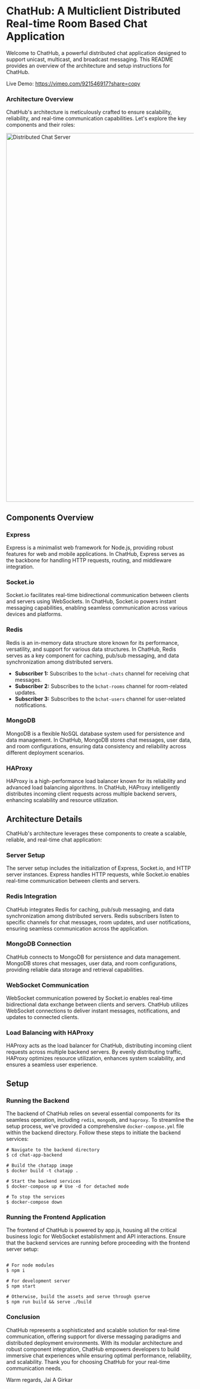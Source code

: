 # ChatHub: A Multiclient Distributed Real-time Room Based Chat Application

Welcome to ChatHub, a powerful distributed chat application designed to support unicast, multicast, and broadcast messaging. This README provides an overview of the architecture and setup instructions for ChatHub.

Live Demo: https://vimeo.com/921546917?share=copy

### Architecture Overview
ChatHub's architecture is meticulously crafted to ensure scalability, reliability, and real-time communication capabilities. Let's explore the key components and their roles:

<img width="987" alt="Distributed Chat Server" src="https://github.com/NihalGajbhiye/ConnectHub-Distributed-Chat-Server/assets/85219483/803d3b0d-33d1-4676-b1af-914a5b48cbbc">

## Components Overview
### Express

Express is a minimalist web framework for Node.js, providing robust features for web and mobile applications. In ChatHub, Express serves as the backbone for handling HTTP requests, routing, and middleware integration.

### Socket.io

Socket.io facilitates real-time bidirectional communication between clients and servers using WebSockets. In ChatHub, Socket.io powers instant messaging capabilities, enabling seamless communication across various devices and platforms.

### Redis

Redis is an in-memory data structure store known for its performance, versatility, and support for various data structures. In ChatHub, Redis serves as a key component for caching, pub/sub messaging, and data synchronization among distributed servers.

- **Subscriber 1:** Subscribes to the `bchat-chats` channel for receiving chat messages.
- **Subscriber 2:** Subscribes to the `bchat-rooms` channel for room-related updates.
- **Subscriber 3:** Subscribes to the `bchat-users` channel for user-related notifications.

### MongoDB

MongoDB is a flexible NoSQL database system used for persistence and data management. In ChatHub, MongoDB stores chat messages, user data, and room configurations, ensuring data consistency and reliability across different deployment scenarios.

### HAProxy

HAProxy is a high-performance load balancer known for its reliability and advanced load balancing algorithms. In ChatHub, HAProxy intelligently distributes incoming client requests across multiple backend servers, enhancing scalability and resource utilization.

## Architecture Details

ChatHub's architecture leverages these components to create a scalable, reliable, and real-time chat application:

### Server Setup

The server setup includes the initialization of Express, Socket.io, and HTTP server instances. Express handles HTTP requests, while Socket.io enables real-time communication between clients and servers.

### Redis Integration

ChatHub integrates Redis for caching, pub/sub messaging, and data synchronization among distributed servers. Redis subscribers listen to specific channels for chat messages, room updates, and user notifications, ensuring seamless communication across the application.

### MongoDB Connection

ChatHub connects to MongoDB for persistence and data management. MongoDB stores chat messages, user data, and room configurations, providing reliable data storage and retrieval capabilities.

### WebSocket Communication

WebSocket communication powered by Socket.io enables real-time bidirectional data exchange between clients and servers. ChatHub utilizes WebSocket connections to deliver instant messages, notifications, and updates to connected clients.

### Load Balancing with HAProxy

HAProxy acts as the load balancer for ChatHub, distributing incoming client requests across multiple backend servers. By evenly distributing traffic, HAProxy optimizes resource utilization, enhances system scalability, and ensures a seamless user experience.



## Setup

### Running the Backend

The backend of ChatHub relies on several essential components for its seamless operation, including `redis`, `mongodb`, and `haproxy`. To streamline the setup process, we've provided a comprehensive `docker-compose.yml` file within the backend directory. Follow these steps to initiate the backend services:

```shell
# Navigate to the backend directory
$ cd chat-app-backend

# Build the chatapp image
$ docker build -t chatapp .

# Start the backend services
$ docker-compose up # Use -d for detached mode

# To stop the services
$ docker-compose down
```

### Running the Frontend Application
The frontend of ChatHub is powered by app.js, housing all the critical business logic for WebSocket establishment and API interactions. Ensure that the backend services are running before proceeding with the frontend server setup:

```shell

# For node modules
$ npm i

# For development server
$ npm start

# Otherwise, build the assets and serve through gserve
$ npm run build && serve ./build
```


### Conclusion
ChatHub represents a sophisticated and scalable solution for real-time communication, offering support for diverse messaging paradigms and distributed deployment environments. With its modular architecture and robust component integration, ChatHub empowers developers to build immersive chat experiences while ensuring optimal performance, reliability, and scalability. Thank you for choosing ChatHub for your real-time communication needs.

Warm regards,
Jai A Girkar



